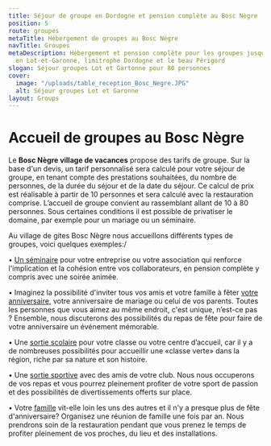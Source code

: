 ```yaml
---
title: Séjour de groupe en Dordogne et pension complète au Bosc Nègre
position: 5
route: groupes
metaTitle: Hébergement de groupes au Bosc Nègre
navTitle: Groupes
metaDescription: Hébergement et pension complète pour les groupes jusqu'à 80 personnes
  en Lot-et-Garonne, limitrophe Dordogne et le beau Périgord
slogan: Séjour groupes Lot et Gartonne pour 80 personnes
cover:
  image: "/uploads/table_reception_Bosc_Negre.JPG"
  alt: Séjour groupes Lot et Garonne
layout: Groups
---
```


# Accueil de groupes au Bosc Nègre

Le **Bosc Nègre village de vacances** propose des tarifs de groupe. Sur la base d'un devis, un tarif personnalisé sera calculé pour votre séjour de groupe, en tenant compte des prestations souhaitées, du nombre de personnes, de la durée du séjour et de la date du séjour. Ce calcul de prix est réalisable à partir de 10 personnes et sera calculé avec la restauration comprise. L’accueil de groupe convient au rassemblant allant de 10 à 80 personnes. Sous certaines conditions il est possible de privatiser le domaine, par exemple pour un mariage ou un séminaire.
 
Au village de gites Bosc Nègre nous accueillons différents types de groupes, voici quelques exemples:/ 

•	[Un séminaire](https://www.boscnegre-vacances.com/seminaires) pour votre entreprise ou votre association qui renforce l'implication et la cohésion entre vos collaborateurs, en pension complète y compris avec une soirée animée. 

•	Imaginez la possibilité d'inviter tous vos amis et votre famille à fêter [votre anniversaire](https://www.boscnegre-vacances.com/groupes/anniversaires), votre anniversaire de mariage ou celui de vos parents. Toutes les personnes que vous aimez au même endroit, c'est unique, n’est-ce pas ? Ensemble, nous discuterons des possibilités du repas de fête pour faire de votre anniversaire un événement mémorable. 

•	Une [sortie scolaire](https://www.boscnegre-vacances.com/groupes/scolaire-centre-de-loisirs) pour votre classe ou votre centre d’accueil, car il y a de nombreuses possibilités pour accueillir une «classe verte» dans la région, riche par sa nature et son histoire.

•	Une [sortie sportive](https://www.boscnegre-vacances.com/groupes/vacances-sportives) avec des amis de votre club. Nous nous occuperons de vos repas et vous pourrez pleinement profiter de votre sport de passion et des possibilités de divertissements offerts sur place. 

•	Votre [famille](https://www.boscnegre-vacances.com/groupes/familiales) vit-elle loin les uns des autres et il n'y a presque plus de fête d'anniversaire? Organisez une réunion de famille une fois par an. Nous prendrons soin de la restauration pendant que vous prenez le temps de profiter pleinement de vos proches, du lieu et des installations.
